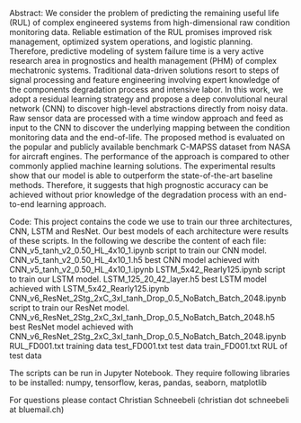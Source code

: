 Abstract:
We consider the problem of predicting the remaining useful life (RUL) of complex engineered systems from high-dimensional raw condition monitoring data. Reliable estimation of the RUL promises improved risk management, optimized system operations, and logistic planning. Therefore, predictive modeling of system failure time is a very active research area in prognostics and health management (PHM) of complex mechatronic systems. Traditional data-driven solutions resort to steps of signal processing and feature engineering involving expert knowledge of the components degradation process and intensive labor. In this work, we adopt a residual learning strategy and propose a deep convolutional neural network (CNN) to discover high-level abstractions directly from noisy data. Raw sensor data are processed with a time window approach and feed as input to the CNN to discover the underlying mapping between the condition monitoring data and the end-of-life. The proposed method is evaluated on the popular and publicly available benchmark C-MAPSS dataset from NASA for aircraft engines. The performance of the approach is compared to other commonly applied machine learning solutions. The experimental results show that our model is able to outperform the state-of-the-art baseline methods. Therefore, it suggests that high prognostic accuracy can be achieved without prior knowledge of the degradation process with an end-to-end learning approach.

Code:
This project contains the code we use to train our three architectures, CNN, LSTM and ResNet. Our best models of each architecture were results of these scripts. In the following we describe the content of each file:
CNN_v5_tanh_v2_0.50_HL_4x10_1.ipynb                               script to train our CNN model.
CNN_v5_tanh_v2_0.50_HL_4x10_1.h5                                  best CNN model achieved with CNN_v5_tanh_v2_0.50_HL_4x10_1.ipynb
LSTM_5x42_Rearly125.ipynb                                         script to train our LSTM model.
LSTM_125_20_42_layer.h5                                           best LSTM model achieved with LSTM_5x42_Rearly125.ipynb
CNN_v6_ResNet_2Stg_2xC_3xI_tanh_Drop_0.5_NoBatch_Batch_2048.ipynb script to train our ResNet model.
CNN_v6_ResNet_2Stg_2xC_3xI_tanh_Drop_0.5_NoBatch_Batch_2048.h5    best ResNet model achieved with CNN_v6_ResNet_2Stg_2xC_3xI_tanh_Drop_0.5_NoBatch_Batch_2048.ipynb
RUL_FD001.txt                                                     training data
test_FD001.txt                                                    test data
train_FD001.txt                                                   RUL of test data


The scripts can be run in Jupyter Notebook. They require following libraries to be installed:
numpy, tensorflow, keras, pandas, seaborn, matplotlib

For questions please contact Christian Schneebeli (christian dot schneebeli at bluemail.ch)
